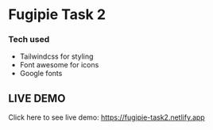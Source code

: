 # Fugipie Task 2

### Tech used

-   Tailwindcss for styling
-   Font awesome for icons
-   Google fonts

## LIVE DEMO

Click here to see live demo:
https://fugipie-task2.netlify.app
